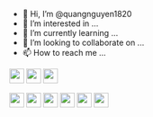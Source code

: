 - 👋 Hi, I’m @quangnguyen1820
- 👀 I’m interested in ...
- 🌱 I’m currently learning ...
- 💞️ I’m looking to collaborate on ...
- 📫 How to reach me ...

[<img width="26" src="https://user-images.githubusercontent.com/81354609/112454027-dbf1eb00-8d8a-11eb-9afc-a5ca3b4230d9.png"/>][facebook]
[<img width="26" src="https://user-images.githubusercontent.com/81354609/112454032-ddbbae80-8d8a-11eb-9b07-c8266cfe5a28.png"/>][instagram]
[<img width="26" src="https://user-images.githubusercontent.com/81354609/112454039-de544500-8d8a-11eb-83f3-a505e87c1277.png"/>][linked]

[<img width="26" src="https://user-images.githubusercontent.com/81354609/112454049-e01e0880-8d8a-11eb-9f16-0a887dac950d.png"/>][linked]
[<img width="26" src="https://user-images.githubusercontent.com/81354609/112454046-df857200-8d8a-11eb-9fad-9ae63ca17af2.png"/>][linked]
[<img width="26" src="https://user-images.githubusercontent.com/81354609/112454037-de544500-8d8a-11eb-9543-14b37e479360.png"/>][linked]
[<img width="26" src="https://user-images.githubusercontent.com/81354609/112454043-deecdb80-8d8a-11eb-8167-328d323d41f5.png"/>][linked]
[<img width="26" src="https://user-images.githubusercontent.com/81354609/112454048-e01e0880-8d8a-11eb-9888-77a852571727.png"/>][linked]
[<img width="26" src="https://user-images.githubusercontent.com/81354609/112454029-dd231800-8d8a-11eb-865a-4d70af38de29.png"/>][github]

[facebook]: https://www.facebook.com/kwang181/
[instagram]: https://www.instagram.com/nt_kwang/
[linked]: https://www.linkedin.com/in/thanh-quang-nguyen-59610a20a/
[github]: https://github.com/quangnguyen1820
<!---
quangnguyen1820/quangnguyen1820 is a ✨ special ✨ repository because its `README.md` (this file) appears on your GitHub profile.
You can click the Preview link to take a look at your changes.
--->
